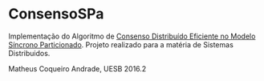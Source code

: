 # ConsensoSPa

Implementação do Algoritmo de [Consenso Distribuído Eficiente no Modelo Síncrono Particionado](http://www.lasid.ufba.br/publicacoes/artigos/Um+Algoritmo+Eficiente+de+Consenso+Distribuído+para+o+Modelo+Síncrono+Particionado.pdf).
Projeto realizado para a matéria de Sistemas Distribuidos.

Matheus Coqueiro Andrade, UESB 2016.2
